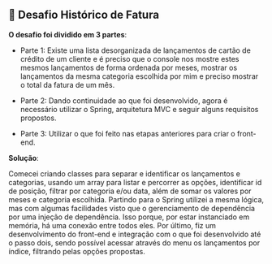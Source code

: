 ## 🎯 Desafio Histórico de Fatura

**O desafio foi dividido em 3 partes**:

* Parte 1:
Existe uma lista desorganizada de lançamentos de cartão de crédito de um cliente e é preciso que o console nos mostre estes mesmos lançamentos de forma ordenada por meses, mostrar os lançamentos da mesma categoria escolhida por mim e preciso mostrar o total da fatura de um mês.

* Parte 2:
Dando continuidade ao que foi desenvolvido, agora é necessário utilizar o Spring, arquitetura MVC e seguir alguns requisitos propostos.

* Parte 3:
Utilizar o que foi feito nas etapas anteriores para criar o front-end.

**Solução**:

Comecei criando classes para separar e identificar os lançamentos e categorias, usando um array para listar e percorrer as opções, identificar id de posição, filtrar por categoria e/ou data, além de somar os valores por meses e categoria escolhida.
Partindo para o Spring utilizei a mesma lógica, mas com algumas facilidades visto que o gerenciamento de dependência por uma injeção de dependência. Isso porque, por estar instanciado em memória, há uma conexão entre todos eles.
Por último, fiz um desenvolvimento do front-end e integração com o que foi desenvolvido até o passo dois, sendo possível acessar através do menu os lançamentos por índice, filtrando pelas opções propostas.
